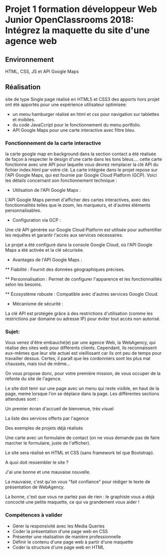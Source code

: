 # Projet 1 formation développeur Web Junior OpenClassrooms 2018: Intégrez la maquette du site d'une agence web 
## Environnement
HTML, CSS, JS et API Google Maps
## Réalisation 
site de type Single page réalisé en HTML5 et CSS3 des apports hors projet ont été apportés pour une expérience utilisateur optimisée:
* un menu hamburger réalisé en html et css pour navigation sur tablettes et mobiles.
* du code JavaCcript pour le fonctionnement du menu portfolio.
* API Google Maps pour une carte interactive avec filtre bleu.
### Fonctionnement de la carte interactive
la carte google map en background dans la section contact a été réalisée de façon à respecter le design d'une carte dans les tons bleus.... cette carte fonctionne avec une API pour laquelle vous devrez remplacer la clé API du fichier index.html par votre clé. 
La carte intégrée dans le projet repose sur l'API Google Maps, qui est fournie par Google Cloud Platform (GCP). Voici les détails concernant son fonctionnement technique :

* Utilisation de l'API Google Maps :

 L'API Google Maps permet d'afficher des cartes interactives, avec des fonctionnalités telles que le zoom, les marqueurs, et d'autres éléments personnalisables.

* Configuration via GCP :

 Une clé API générée sur Google Cloud Platform est utilisée pour authentifier les requêtes et garantir l'accès aux services nécessaires.

Le projet a été configuré dans la console Google Cloud, où l'API Google Maps a été activée et la clé sécurisée.

* Avantages de l'API Google Maps :

** Fiabilité : Fournit des données géographiques précises.

** Personnalisation : Permet de configurer l'apparence et les fonctionnalités selon les besoins.

** Écosystème robuste : Compatible avec d'autres services Google Cloud.

* Mécanisme de sécurité :

La clé API est protégée grâce à des restrictions d'utilisation (comme les restrictions par domaine ou adresse IP) pour éviter tout accès non autorisé.
### Sujet:
Vous venez d'être embauché(e) par une agence Web, la WebAgency, qui réalise des sites web pour différents clients. Cependant, ils reconnaissent eux-mêmes que leur site actuel est vieillissant car ils ont peu de temps pour travailler dessus. Certes, il paraît que les cordonniers sont les plus mal chaussés, mais tout de même...

On vous propose donc, pour votre première mission, de vous occuper de la refonte du site de l'agence.

Le site doit tenir sur une page avec un menu qui reste visible, en haut de la page, meme lorsque l'on se déplace dans la page. Les différentes sections attendues sont :

Un premier écran d'accueil de bienvenue, très visuel

La liste des services offerts par l'agence

Des exemples de projets déjà réalisés

Une carte avec un formulaire de contact (on ne vous demande pas de faire marcher le formulaire, juste de l'afficher).

Le site sera réalisé en HTML et CSS (sans framework tel que Bootstrap).

A quoi doit ressembler le site ?

J'ai une bonne et une mauvaise nouvelle.

La mauvaise, c'est qu'on vous "fait confiance" pour rédiger le texte de présentation de WebAgency.

La bonne, c'est que vous ne partez pas de rien : le graphiste vous a déjà concocté une petite maquette, ce qui va grandement vous aider !
### Compétences à valider
* Gérer la responsivité avec les Media Queries
* Coder la présentation d'une page web en CSS
* Présenter une réalisation de manière professionnelle
* Définir le contenu d'une page web à partir d'une maquette
* Coder la structure d'une page web en HTML

